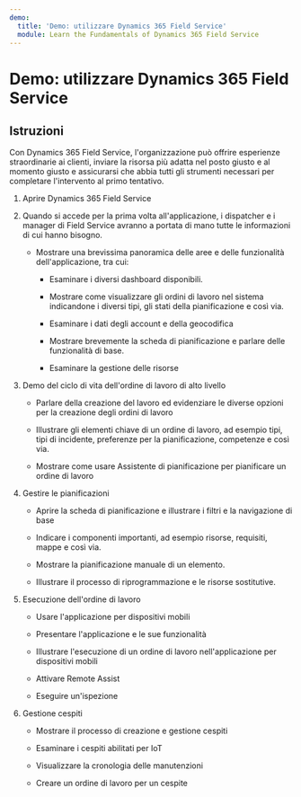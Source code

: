 ```yaml
---
demo:
  title: 'Demo: utilizzare Dynamics 365 Field Service'
  module: Learn the Fundamentals of Dynamics 365 Field Service
---
```


# Demo: utilizzare Dynamics 365 Field Service

## Istruzioni

Con Dynamics 365 Field Service, l'organizzazione può offrire esperienze straordinarie ai clienti, inviare la risorsa più adatta nel posto giusto e al momento giusto e assicurarsi che abbia tutti gli strumenti necessari per completare l'intervento al primo tentativo.

1. Aprire Dynamics 365 Field Service 

2. Quando si accede per la prima volta all'applicazione, i dispatcher e i manager di Field Service avranno a portata di mano tutte le informazioni di cui hanno bisogno. 

    - Mostrare una brevissima panoramica delle aree e delle funzionalità dell'applicazione, tra cui: 

        - Esaminare i diversi dashboard disponibili. 

        - Mostrare come visualizzare gli ordini di lavoro nel sistema indicandone i diversi tipi, gli stati della pianificazione e così via. 

        - Esaminare i dati degli account e della geocodifica

        - Mostrare brevemente la scheda di pianificazione e parlare delle funzionalità di base. 

        - Esaminare la gestione delle risorse

3. Demo del ciclo di vita dell'ordine di lavoro di alto livello

    - Parlare della creazione del lavoro ed evidenziare le diverse opzioni per la creazione degli ordini di lavoro

    - Illustrare gli elementi chiave di un ordine di lavoro, ad esempio tipi, tipi di incidente, preferenze per la pianificazione, competenze e così via.

    - Mostrare come usare Assistente di pianificazione per pianificare un ordine di lavoro

4. Gestire le pianificazioni 

    - Aprire la scheda di pianificazione e illustrare i filtri e la navigazione di base

    - Indicare i componenti importanti, ad esempio risorse, requisiti, mappe e così via. 

    - Mostrare la pianificazione manuale di un elemento. 

    - Illustrare il processo di riprogrammazione e le risorse sostitutive. 

5. Esecuzione dell'ordine di lavoro 

    - Usare l'applicazione per dispositivi mobili 

    - Presentare l'applicazione e le sue funzionalità

    - Illustrare l'esecuzione di un ordine di lavoro nell'applicazione per dispositivi mobili

    - Attivare Remote Assist

    - Eseguire un'ispezione

6. Gestione cespiti

    - Mostrare il processo di creazione e gestione cespiti

    - Esaminare i cespiti abilitati per IoT

    - Visualizzare la cronologia delle manutenzioni

    - Creare un ordine di lavoro per un cespite

